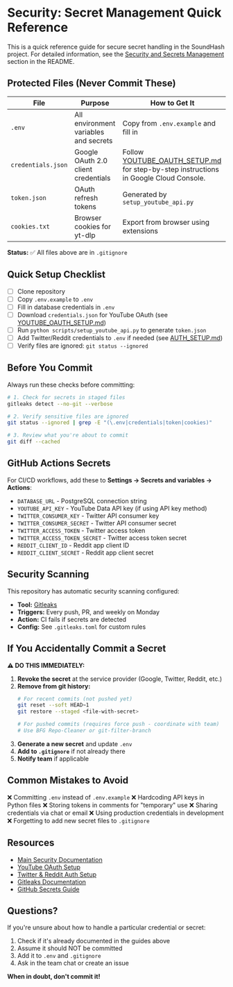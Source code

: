 # Security: Secret Management Quick Reference

This is a quick reference guide for secure secret handling in the SoundHash project. For detailed information, see the [Security and Secrets Management](README.md#security-and-secrets-management) section in the README.

## Protected Files (Never Commit These)

| File | Purpose | How to Get It |
|------|---------|---------------|
| `.env` | All environment variables and secrets | Copy from `.env.example` and fill in |
| `credentials.json` | Google OAuth 2.0 client credentials | Follow [YOUTUBE_OAUTH_SETUP.md](YOUTUBE_OAUTH_SETUP.md) for step-by-step instructions in Google Cloud Console. |
| `token.json` | OAuth refresh tokens | Generated by `setup_youtube_api.py` |
| `cookies.txt` | Browser cookies for yt-dlp | Export from browser using extensions |

**Status:** ✅ All files above are in `.gitignore`

## Quick Setup Checklist

- [ ] Clone repository
- [ ] Copy `.env.example` to `.env`
- [ ] Fill in database credentials in `.env`
- [ ] Download `credentials.json` for YouTube OAuth (see [YOUTUBE_OAUTH_SETUP.md](YOUTUBE_OAUTH_SETUP.md))
- [ ] Run `python scripts/setup_youtube_api.py` to generate `token.json`
- [ ] Add Twitter/Reddit credentials to `.env` if needed (see [AUTH_SETUP.md](AUTH_SETUP.md))
- [ ] Verify files are ignored: `git status --ignored`

## Before You Commit

Always run these checks before committing:

```bash
# 1. Check for secrets in staged files
gitleaks detect --no-git --verbose

# 2. Verify sensitive files are ignored
git status --ignored | grep -E "(\.env|credentials|token|cookies)"

# 3. Review what you're about to commit
git diff --cached
```

## GitHub Actions Secrets

For CI/CD workflows, add these to **Settings → Secrets and variables → Actions**:

- `DATABASE_URL` - PostgreSQL connection string
- `YOUTUBE_API_KEY` - YouTube Data API key (if using API key method)
- `TWITTER_CONSUMER_KEY` - Twitter API consumer key
- `TWITTER_CONSUMER_SECRET` - Twitter API consumer secret
- `TWITTER_ACCESS_TOKEN` - Twitter access token
- `TWITTER_ACCESS_TOKEN_SECRET` - Twitter access token secret
- `REDDIT_CLIENT_ID` - Reddit app client ID
- `REDDIT_CLIENT_SECRET` - Reddit app client secret

## Security Scanning

This repository has automatic security scanning configured:

- **Tool:** [Gitleaks](https://github.com/gitleaks/gitleaks)
- **Triggers:** Every push, PR, and weekly on Monday
- **Action:** CI fails if secrets are detected
- **Config:** See `.gitleaks.toml` for custom rules

## If You Accidentally Commit a Secret

**⚠️ DO THIS IMMEDIATELY:**

1. **Revoke the secret** at the service provider (Google, Twitter, Reddit, etc.)
2. **Remove from git history:**
   ```bash
   # For recent commits (not pushed yet)
   git reset --soft HEAD~1
   git restore --staged <file-with-secret>
   
   # For pushed commits (requires force push - coordinate with team)
   # Use BFG Repo-Cleaner or git-filter-branch
   ```
3. **Generate a new secret** and update `.env`
4. **Add to `.gitignore`** if not already there
5. **Notify team** if applicable

## Common Mistakes to Avoid

❌ Committing `.env` instead of `.env.example`
❌ Hardcoding API keys in Python files
❌ Storing tokens in comments for "temporary" use
❌ Sharing credentials via chat or email
❌ Using production credentials in development
❌ Forgetting to add new secret files to `.gitignore`

## Resources

- [Main Security Documentation](README.md#security-and-secrets-management)
- [YouTube OAuth Setup](YOUTUBE_OAUTH_SETUP.md)
- [Twitter & Reddit Auth Setup](AUTH_SETUP.md)
- [Gitleaks Documentation](https://github.com/gitleaks/gitleaks)
- [GitHub Secrets Guide](https://docs.github.com/en/actions/security-guides/encrypted-secrets)

## Questions?

If you're unsure about how to handle a particular credential or secret:

1. Check if it's already documented in the guides above
2. Assume it should NOT be committed
3. Add it to `.env` and `.gitignore`
4. Ask in the team chat or create an issue

**When in doubt, don't commit it!**
